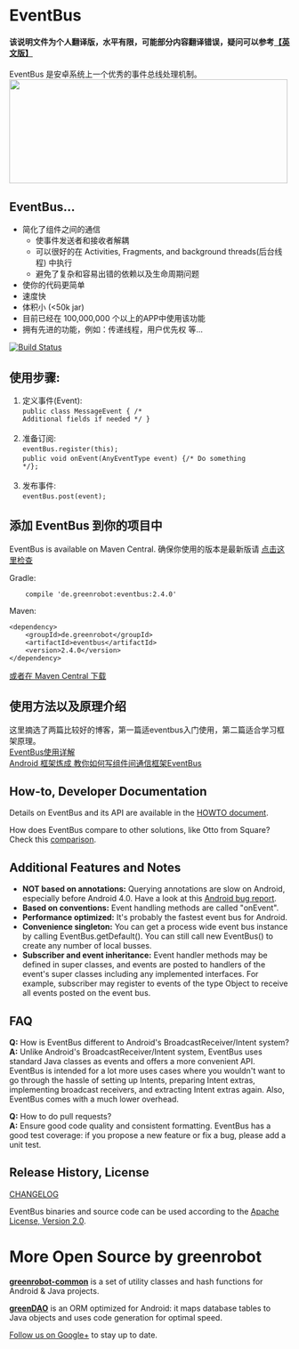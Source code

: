 EventBus
========
#### 该说明文件为个人翻译版，水平有限，可能部分内容翻译错误，疑问可以参考[【英文版】](https://github.com/GcsSloop/EventBus/blob/master/README%20-%20EN.md)

EventBus 是安卓系统上一个优秀的事件总线处理机制。
<img src="EventBus-Publish-Subscribe.png" width="500" height="187"/>

EventBus...
-----------

 * 简化了组件之间的通信
    * 使事件发送者和接收者解耦
    * 可以很好的在 Activities, Fragments, and background threads(后台线程) 中执行
    * 避免了复杂和容易出错的依赖以及生命周期问题
 * 使你的代码更简单
 * 速度快
 * 体积小 (<50k jar)
 * 目前已经在 100,000,000 个以上的APP中使用该功能
 * 拥有先进的功能，例如：传递线程，用户优先权 等...


 [![Build Status](https://travis-ci.org/greenrobot/EventBus.svg?branch=master)](https://travis-ci.org/greenrobot/EventBus)


使用步骤:
-------------------
1. 定义事件(Event):<br/>
<code>public class MessageEvent { /* Additional fields if needed */ }</code><br/><br/>
2. 准备订阅:<br/>
<code>eventBus.register(this);</code><br/>
<code>public void onEvent(AnyEventType event) {/* Do something */};</code><br/><br/>
3. 发布事件:<br/>
<code>eventBus.post(event);</code>


添加 EventBus 到你的项目中
----------------------------
EventBus is available on Maven Central. 确保你使用的版本是最新版请 [点击这里检查](http://search.maven.org/#search%7Cga%7C1%7Cg%3A%22de.greenrobot%22%20AND%20a%3A%22eventbus%22)

Gradle:
```
    compile 'de.greenrobot:eventbus:2.4.0'
```

Maven:
```
<dependency>
    <groupId>de.greenrobot</groupId>
    <artifactId>eventbus</artifactId>
    <version>2.4.0</version>
</dependency>
```

[或者在 Maven Central 下载](http://search.maven.org/#search%7Cga%7C1%7Cg%3A%22de.greenrobot%22%20AND%20a%3A%22eventbus%22)


使用方法以及原理介绍
----
这里摘选了两篇比较好的博客，第一篇适eventbus入门使用，第二篇适合学习框架原理。<br/>
[EventBus使用详解](http://blog.csdn.net/harvic880925/article/details/40660137)<br/>
[Android 框架炼成 教你如何写组件间通信框架EventBus](http://blog.csdn.net/lmj623565791/article/details/41096639)<br/>

How-to, Developer Documentation
-------------------------------
Details on EventBus and its API are available in the [HOWTO document](HOWTO.md).

How does EventBus compare to other solutions, like Otto from Square? Check this [comparison](COMPARISON.md).

Additional Features and Notes
-----------------------------

* **NOT based on annotations:** Querying annotations are slow on Android, especially before Android 4.0. Have a look at this [Android bug report](http://code.google.com/p/android/issues/detail?id=7811).
* **Based on conventions:** Event handling methods are called "onEvent".
* **Performance optimized:** It's probably the fastest event bus for Android.
* **Convenience singleton:** You can get a process wide event bus instance by calling EventBus.getDefault(). You can still call new EventBus() to create any number of local busses.
* **Subscriber and event inheritance:** Event handler methods may be defined in super classes, and events are posted to handlers of the event's super classes including any implemented interfaces. For example, subscriber may register to events of the type Object to receive all events posted on the event bus.

FAQ
---
**Q:** How is EventBus different to Android's BroadcastReceiver/Intent system?<br/>
**A:** Unlike Android's BroadcastReceiver/Intent system, EventBus uses standard Java classes as events and offers a more convenient API. EventBus is intended for a lot more uses cases where you wouldn't want to go through the hassle of setting up Intents, preparing Intent extras, implementing broadcast receivers, and extracting Intent extras again. Also, EventBus comes with a much lower overhead.

 **Q:** How to do pull requests?<br/>
 **A:** Ensure good code quality and consistent formatting. EventBus has a good test coverage: if you propose a new feature or fix a bug, please add a unit test.

Release History, License
------------------------
[CHANGELOG](CHANGELOG.md)

EventBus binaries and source code can be used according to the [Apache License, Version 2.0](LICENSE).

More Open Source by greenrobot
==============================
[__greenrobot-common__](https://github.com/greenrobot/greenrobot-common) is a set of utility classes and hash functions for Android & Java projects.

[__greenDAO__](https://github.com/greenrobot/greenDAO) is an ORM optimized for Android: it maps database tables to Java objects and uses code generation for optimal speed.

[Follow us on Google+](https://plus.google.com/b/114381455741141514652/+GreenrobotDe/posts) to stay up to date.
